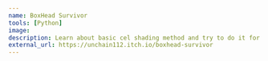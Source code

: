 ```yaml
---
name: BoxHead Survivor
tools: [Python]
image: 
description: Learn about basic cel shading method and try to do it for metal and glass objects.
external_url: https://unchain112.itch.io/boxhead-survivor
---
```

